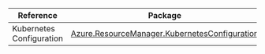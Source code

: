| Reference | Package | Source |
|---|---|---|
|Kubernetes Configuration|[Azure.ResourceManager.KubernetesConfiguration](https://www.nuget.org/packages/Azure.ResourceManager.KubernetesConfiguration)|[Github](https://github.com/Azure/azure-sdk-for-net/blob/main/sdk/kubernetesconfiguration/Azure.ResourceManager.KubernetesConfiguration)|
